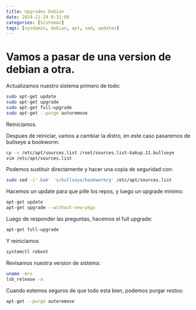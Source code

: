 ```yaml
---
title: Upgrades Debian
date: 2024-11-29 0:31:00
categories: [Sistemas]
tags: [sysdamin, debian, apt, sed, updates]
---
```


# Vamos a pasar de una version de debian a otra.  

Actualizamos nuestro sistema primero de todo:
```bash
sudo apt-get update
sudo apt-get upgrade
sudo apt-get full-upgrade
sudo apt-get --purge autoremove
```

Reiniciamos.

Despues de reiniciar, vamos a cambiar la distro, en este caso pasaremos de bullseye a bookworm:
```bash
cp -v /etc/apt/sources.list /root/sources.list-bakup.11.bullseye
vim /etc/apt/sources.list
```
Podemos sustituir directamente y hacer una copia de seguridad con:
```bash
sudo sed -i'.bak' 's/bullseye/bookworm/g' /etc/apt/sources.list
```
Hacemos un update para que pille los repos, y luego un upgrade minimo:
```bash
apt-get update
apt-get upgrade --without-new-pkgs
```

Luego de responder las preguntas, hacemos el full upgrade:
```bash
apt-get full-upgrade
```

Y reiniciamos
```bash
systemctl reboot
```
Revisamos nuestra version de sistema:

```bash
uname -mrs
lsb_release -a
```

Cuando estemos seguros de que todo esta bien, podemos purgar restos:
```bash
apt-get --purge autoremove
```

